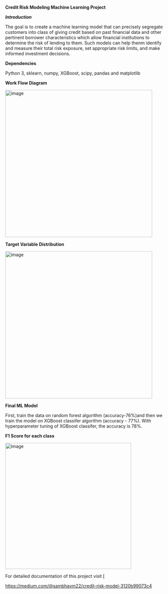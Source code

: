 **Credit Risk Modeling Machine Learning Project** 

***Introduction***

The goal is to create a machine learning model that can precisely segregate customers into class of giving credit based on past financial data and other pertinent borrower characteristics which allow financial institutions to determine the risk of lending to them. Such models can help thenm identify and measure their total risk exposure, set appropriate risk limits, and make informed investment decisions.


**Dependencies**

Python 3, sklearn, numpy, XGBoost, scipy, pandas and matplotlib


**Work Flow Diagram**

<img width="467" alt="image" src="https://github.com/sambhavm22/Credit-Risk-ML-Model/assets/58766591/ed5872fe-0d85-4767-b1f4-3656ead1d60e">

**Target Variable Distribution**

<img width="467" alt="image" src="https://github.com/sambhavm22/Credit-Risk-ML-Model/assets/58766591/1d9eafdc-fbfa-4a50-8dd7-f8d2a4b71110">

**Final ML Model**

First, train the data on random forest algorithm (accuracy-76%)and then we train the model on XGBoost classifer algorithm (accuracy - 77%). With hyperparameter tuning of XGBoost classifer, the accuracy is 78%.


**F1 Score for each class**

<img width="400" alt="image" src="https://github.com/sambhavm22/Credit-Risk-ML-Model/assets/58766591/fc047618-68f6-4b43-beba-e499ed385aeb">

For detailed documentation of this project visit [

https://medium.com/@sambhavm22/credit-risk-model-3120b99073c4
